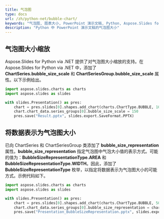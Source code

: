 ```yaml
---
title: 气泡图
type: docs
url: /zh/python-net/bubble-chart/
keywords: "气泡图, 图表大小, PowerPoint 演示文稿, Python, Aspose.Slides for Python via .NET"
description: "Python 中 PowerPoint 演示文稿的气泡图大小"
---
```


## **气泡图大小缩放**
Aspose.Slides for Python via .NET 提供了对气泡图大小缩放的支持。在 Aspose.Slides for Python via .NET 中，添加了 **ChartSeries.bubble_size_scale** 和 **ChartSeriesGroup.bubble_size_scale** 属性。以下示例给出。

```py
import aspose.slides.charts as charts
import aspose.slides as slides

with slides.Presentation() as pres:
	chart = pres.slides[0].shapes.add_chart(charts.ChartType.BUBBLE, 100, 100, 400, 300)
	chart.chart_data.series_groups[0].bubble_size_scale = 150
	pres.save("Result.pptx", slides.export.SaveFormat.PPTX)
```




## **将数据表示为气泡图大小**
已向 ChartSeries 和 ChartSeriesGroup 类添加了 **bubble_size_representation** 属性。**bubble_size_representation** 指定气泡图中气泡大小值的表示方式。可能的值为：**BubbleSizeRepresentationType.AREA** 和 **BubbleSizeRepresentationType.WIDTH**。因此，添加了 **BubbleSizeRepresentationType** 枚举，以指定将数据表示为气泡图大小的可能方式。示例代码如下。

```py
import aspose.slides.charts as charts
import aspose.slides as slides

with slides.Presentation() as pres:
    chart = pres.slides[0].shapes.add_chart(charts.ChartType.BUBBLE, 50, 50, 600, 400, True)
    chart.chart_data.series_groups[0].bubble_size_representation = charts.BubbleSizeRepresentationType.WIDTH
    pres.save("Presentation_BubbleSizeRepresentation.pptx", slides.export.SaveFormat.PPTX)
```